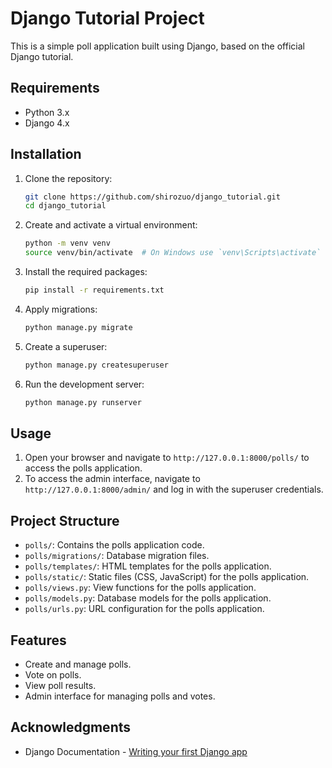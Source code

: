 # Django Tutorial Project

This is a simple poll application built using Django, based on the official Django tutorial.

## Requirements

- Python 3.x
- Django 4.x

## Installation

1. Clone the repository:
    ```sh
    git clone https://github.com/shirozuo/django_tutorial.git
    cd django_tutorial
    ```

2. Create and activate a virtual environment:
    ```sh
    python -m venv venv
    source venv/bin/activate  # On Windows use `venv\Scripts\activate`
    ```

3. Install the required packages:
    ```sh
    pip install -r requirements.txt
    ```

4. Apply migrations:
    ```sh
    python manage.py migrate
    ```

5. Create a superuser:
    ```sh
    python manage.py createsuperuser
    ```

6. Run the development server:
    ```sh
    python manage.py runserver
    ```

## Usage

1. Open your browser and navigate to `http://127.0.0.1:8000/polls/` to access the polls application.
2. To access the admin interface, navigate to `http://127.0.0.1:8000/admin/` and log in with the superuser credentials.

## Project Structure

- `polls/`: Contains the polls application code.
- `polls/migrations/`: Database migration files.
- `polls/templates/`: HTML templates for the polls application.
- `polls/static/`: Static files (CSS, JavaScript) for the polls application.
- `polls/views.py`: View functions for the polls application.
- `polls/models.py`: Database models for the polls application.
- `polls/urls.py`: URL configuration for the polls application.

## Features

- Create and manage polls.
- Vote on polls.
- View poll results.
- Admin interface for managing polls and votes.

## Acknowledgments

- Django Documentation - [Writing your first Django app](https://docs.djangoproject.com/en/stable/intro/tutorial01/)
